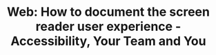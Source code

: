 ---
layout: bookmark
title: >-
  Web: How to document the screen reader user experience - Accessibility, Your
  Team and You
tags:
  - Bookmarks
  - Accessibility
  - Documentation
created: '2023-08-15T11:18:20.590Z'
link: https://bbc.github.io/accessibility-news-and-you/guides/screen-reader-ux.html
id: 628898069
excerpt: >-
  User experience designers guide - How to document the screen reader user
  experience for web content. Using your visual as a starting point, we’ll take
  you step by step through how to document the screen reader UX introducing
  concepts along the way.
---